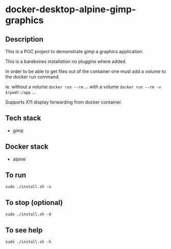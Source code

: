 # docker-desktop-alpine-gimp-graphics

## Description
This is a POC project to demonstrate gimp a graphics application.

This is a barebones installation no pluggins where added.

In order to be able to get files out of the container one must add a *volume* to the docker run command.

ie.
without a volume
`docker run --rm` ...
with a volume
`docker run --rm -v $(pwd):/app` ...

Supports X11 display forwarding from docker container.

## Tech stack
- gimp

## Docker stack
- alpine

## To run
`sudo ./install.sh -u`

## To stop (optional)
`sudo ./install.sh -d`

## To see help
`sudo ./install.sh -h`